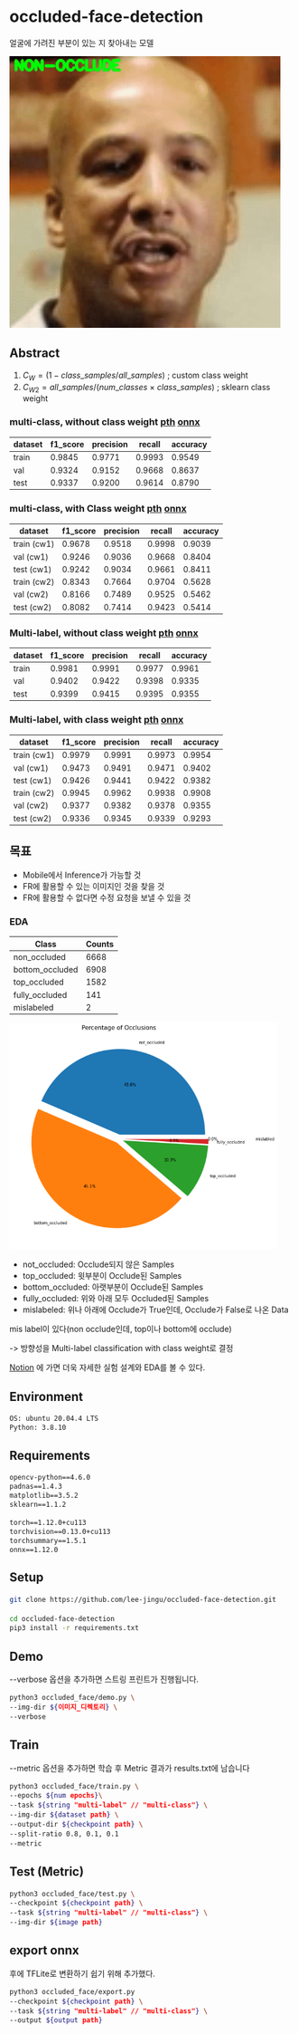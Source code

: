 # occluded-face-detection
얼굴에 가려진 부분이 있는 지 찾아내는 모델

<img src="https://github.com/lee-jingu/occluded-face-detection/blob/main/asset/output.gif" height="480">


## Abstract

1. $C_W = ( 1 - {class \_ samples /all \_ samples} )$ ; custom class weight
2. $C_{W2} = all \_ samples / (num \_ classes\  \times \ class \_ samples )$ ; sklearn class weight

### multi-class, without class weight [pth](https://drive.google.com/file/d/1TRW0mQI8XBRLjMPh8QdchApV08EX_Yjz/view?usp=sharing) [onnx](https://drive.google.com/file/d/1vhRTjgvY8_qPQqWaUd6hT0vUaYVC75Kk/view?usp=sharing)

| dataset | f1_score | precision | recall | accuracy |
| --- | --- | --- | --- | --- |
| train | 0.9845 | 0.9771 | 0.9993 | 0.9549 |
| val | 0.9324 | 0.9152 | 0.9668 | 0.8637 |
| test | 0.9337 | 0.9200 | 0.9614 | 0.8790 |

### multi-class, with Class weight [pth](https://drive.google.com/file/d/1B3Yw1wrufk38ApwaiSgT1vd4Y5xMvIQY/view?usp=sharing) [onnx](https://drive.google.com/file/d/1vini-XvRMxqIfdIHTNi9yGxHfoKuAZ8A/view?usp=sharing)

| dataset | f1_score | precision | recall | accuracy |
| --- | --- | --- | --- | --- |
| train (cw1) | 0.9678 | 0.9518 | 0.9998 | 0.9039 |
| val (cw1) | 0.9246 | 0.9036 | 0.9668 | 0.8404 |
| test (cw1) | 0.9242 | 0.9034 | 0.9661 | 0.8411 |
| train (cw2) | 0.8343 | 0.7664 | 0.9704 | 0.5628 |
| val (cw2) | 0.8166 | 0.7489 | 0.9525 | 0.5462 |
| test (cw2) | 0.8082 | 0.7414 | 0.9423 | 0.5414 |

### Multi-label, without class weight [pth](https://drive.google.com/file/d/1PVh1lp0Gu84qCjAzcR3REEbZo6kTyLDg/view?usp=sharing) [onnx](https://drive.google.com/file/d/1iCht4Flr95CJhqxgGjmIWGOHn5FcI1-o/view?usp=sharing)

| dataset | f1_score | precision | recall | accuracy |
| --- | --- | --- | --- | --- |
| train | 0.9981 | 0.9991 | 0.9977 | 0.9961 |
| val | 0.9402 | 0.9422 | 0.9398 | 0.9335 |
| test | 0.9399 | 0.9415 | 0.9395 | 0.9355 |

### Multi-label, with class weight [pth](https://drive.google.com/file/d/134eQ7o_aryaX3JI3zn7JjkVVMcGMbR6V/view?usp=sharing) [onnx](https://drive.google.com/file/d/1HwlnbauifEqaluHjy9vSnwTKWjxs_yYG/view?usp=sharing)

| dataset | f1_score | precision | recall | accuracy |
| --- | --- | --- | --- | --- |
| train (cw1) | 0.9979 | 0.9991 | 0.9973 | 0.9954 |
| val (cw1) | 0.9473 | 0.9491 | 0.9471 | 0.9402 |
| test (cw1) | 0.9426 | 0.9441 | 0.9422 | 0.9382 |
| train (cw2) | 0.9945 | 0.9962 | 0.9938 | 0.9908 |
| val (cw2) | 0.9377 | 0.9382 | 0.9378 | 0.9355 |
| test (cw2) | 0.9336 | 0.9345 | 0.9339 | 0.9293 |


## 목표

- Mobile에서 Inference가 가능할 것
- FR에 활용할 수 있는 이미지인 것을 찾을 것
- FR에 활용할 수 없다면 수정 요청을 보낼 수 있을 것

### EDA

| Class | Counts |
| --- | --- |
| non_occluded | 6668 |
| bottom_occluded | 6908 |
| top_occluded | 1582 |
| fully_occluded | 141 |
| mislabeled | 2 |

<img src="asset/class_imbalence.png" height='400'>

- not_occluded: Occlude되지 않은 Samples
- top_occluded: 윗부분이 Occlude된 Samples
- bottom_occluded: 아랫부분이 Occlude된 Samples
- fully_occluded: 위와 아래 모두 Occluded된 Samples
- mislabeled: 위나 아래에 Occlude가 True인데, Occlude가 False로 나온 Data

mis label이 있다(non occlude인데, top이나 bottom에 occlude)

-> 방향성을 Multi-label classification with class weight로 결정

[Notion](https://aiappbox.notion.site/Occluded-Face-Detection-bac15f3cfa024ef8bd0cab59726c487f) 에 가면 더욱 자세한 실험 설계와 EDA를 볼 수 있다.



## Environment

```
OS: ubuntu 20.04.4 LTS
Python: 3.8.10
```

## Requirements

```
opencv-python==4.6.0
padnas==1.4.3
matplotlib==3.5.2
sklearn==1.1.2

torch==1.12.0+cu113
torchvision==0.13.0+cu113
torchsummary==1.5.1
onnx==1.12.0
```

## Setup

```bash
git clone https://github.com/lee-jingu/occluded-face-detection.git

cd occluded-face-detection
pip3 install -r requirements.txt
```

## Demo

--verbose 옵션을 추가하면 스트링 프린트가 진행됩니다.
```bash
python3 occluded_face/demo.py \
--img-dir ${이미지_디렉토리} \
--verbose
```

## Train

--metric 옵션을 추가하면 학습 후 Metric 결과가 results.txt에 남습니다
```bash
python3 occluded_face/train.py \
--epochs ${num epochs}\
--task ${string "multi-label" // "multi-class"} \
--img-dir ${dataset path} \
--output-dir ${checkpoint path} \
--split-ratio 0.8, 0.1, 0.1
--metric
```

## Test (Metric)

```bash
python3 occluded_face/test.py \
--checkpoint ${checkpoint path} \
--task ${string "multi-label" // "multi-class"} \
--img-dir ${image path}
```

## export onnx

후에 TFLite로 변환하기 쉽기 위해 추가했다.

```bash
python3 occluded_face/export.py
--checkpoint ${checkpoint path} \
--task ${string "multi-label" // "multi-class"} \
--output ${output path}
```
